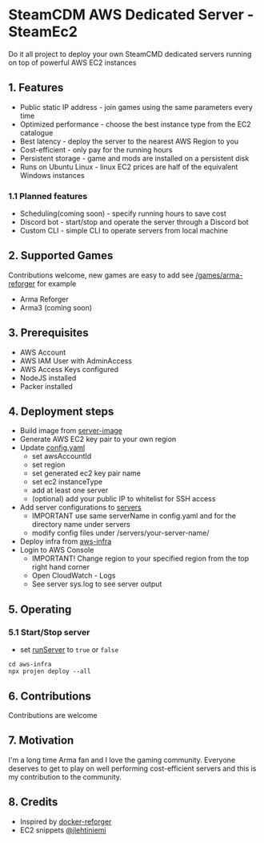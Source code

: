 # SteamCDM AWS Dedicated Server - SteamEc2
Do it all project to deploy your own SteamCMD dedicated servers running on top of powerful AWS EC2 instances

## 1. Features
* Public static IP address - join games using the same parameters every time
* Optimized performance - choose the best instance type from the EC2 catalogue
* Best latency - deploy the server to the nearest AWS Region to you
* Cost-efficient - only pay for the running hours
* Persistent storage - game and mods are installed on a persistent disk
* Runs on Ubuntu Linux - linux EC2 prices are half of the equivalent Windows instances

### 1.1 Planned features
* Scheduling(coming soon) - specify running hours to save cost
* Discord bot - start/stop and operate the server through a Discord bot
* Custom CLI - simple CLI to operate servers from local machine

## 2. Supported Games
Contributions welcome, new games are easy to add see [/games/arma-reforger](/games/arma-reforger) for example
* Arma Reforger
* Arma3 (coming soon)

## 3. Prerequisites
* AWS Account
* AWS IAM User with AdminAccess
* AWS Access Keys configured
* NodeJS installed
* Packer installed

## 4. Deployment steps
* Build image from [server-image](/server-image)
* Generate AWS EC2 key pair to your own region
* Update [config.yaml](/config.yaml)
  * set awsAccountId
  * set region
  * set generated ec2 key pair name
  * set ec2 instanceType
  * add at least one server
  * (optional) add your public IP to whitelist for SSH access
* Add server configurations to [servers](/servers)
  * IMPORTANT use same serverName in config.yaml and for the directory name under servers
  * modify config files under /servers/your-server-name/
* Deploy infra from [aws-infra](/aws-infra)
* Login to AWS Console
  * IMPORTANT! Change region to your specified region from the top right hand corner
  * Open CloudWatch - Logs
  * See server sys.log to see server output

## 5. Operating

### 5.1 Start/Stop server
* set [runServer](https://github.com/Spaideri/steamcmd-aws-dedicated-server/blob/main/config.yaml#L22) to `true` or `false`

```
cd aws-infra
npx projen deploy --all
```

## 6. Contributions
Contributions are welcome

## 7. Motivation
I'm a long time Arma fan and I love the gaming community. Everyone deserves to get to play on well performing cost-efficient servers and this is my contribution to the community. 

## 8. Credits
* Inspired by [docker-reforger](https://github.com/acemod/docker-reforger/tree/main)
* EC2 snippets [@jlehtiniemi](https://github.com/jlehtiniemi)
